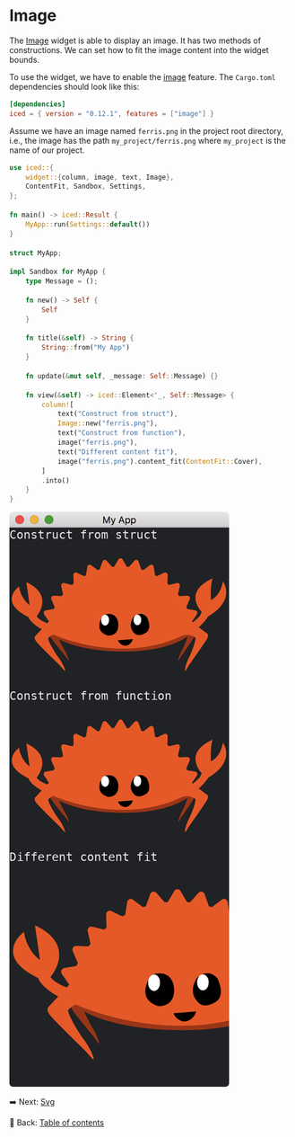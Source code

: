 # Image

The [Image](https://docs.rs/iced/0.12.1/iced/widget/image/struct.Image.html) widget is able to display an image.
It has two methods of constructions.
We can set how to fit the image content into the widget bounds.

To use the widget, we have to enable the [image](https://docs.rs/iced/0.12.1/iced/latest/features#image) feature.
The `Cargo.toml` dependencies should look like this:

```toml
[dependencies]
iced = { version = "0.12.1", features = ["image"] }
```

Assume we have an image named `ferris.png` in the project root directory, i.e., the image has the path `my_project/ferris.png` where `my_project` is the name of our project.

```rust
use iced::{
    widget::{column, image, text, Image},
    ContentFit, Sandbox, Settings,
};

fn main() -> iced::Result {
    MyApp::run(Settings::default())
}

struct MyApp;

impl Sandbox for MyApp {
    type Message = ();

    fn new() -> Self {
        Self
    }

    fn title(&self) -> String {
        String::from("My App")
    }

    fn update(&mut self, _message: Self::Message) {}

    fn view(&self) -> iced::Element<'_, Self::Message> {
        column![
            text("Construct from struct"),
            Image::new("ferris.png"),
            text("Construct from function"),
            image("ferris.png"),
            text("Different content fit"),
            image("ferris.png").content_fit(ContentFit::Cover),
        ]
        .into()
    }
}
```

![Image](./pic/image.png)

:arrow_right:  Next: [Svg](./svg.md)

:blue_book: Back: [Table of contents](./../README.md)
